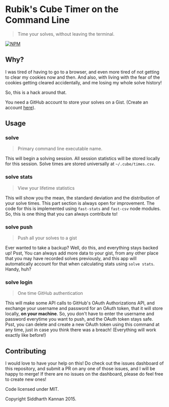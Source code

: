 # Rubik's Cube Timer on the Command Line

> Time your solves, without leaving the terminal.

[![NPM](https://nodei.co/npm/cli-cube-timer.png?downloads=true&downloadRank=true&stars=true)](https://nodei.co/npm/cli-cube-timer/)

## Why?

I was tired of having to go to a browser, and even more tired of not getting to clear
my cookies now and then. And also, with living with the fear of the cookies getting cleared
accidentally, and me losing my whole solve history!

So, this is a hack around that.

You need a GitHub account to store your solves on a Gist. 
(Create an account [here](http://github.com)).

## Usage

### solve

> Primary command line executable name.

This will begin a solving session. All session statistics will be stored locally for this session.
Solve times are stored universally at `~/.cube/times.csv`.

### solve stats

> View your lifetime statistics

This will show you the mean, the standard deviation and the distribution of your solve times.
This part section is always open for improvement. The code for this is implemented using 
`fast-stats` and `fast-csv` node modules. So, this is one thing that you can always contribute to!

### solve push

> Push all your solves to a gist

Ever wanted to take a backup? Well, do this, and everything stays backed up!
Psst, You can always add more data to your gist, from any other place that you may
have recorded solves previously, and this app will automatically account for that when
calculating stats using `solve stats`. Handy, huh?

### solve login

> One time GitHub authentication

This will make some API calls to GitHub's OAuth Authorizations API, and exchange your username and
password for an OAuth token, that it will store locally, **on your machine**. So, you don't have to enter
the username and password everytime you want to push, and the OAuth token stays safe.
Psst, you can delete and create a new OAuth token using this command at any time, just in case you think
there was a breach! (Everything will work exactly like before!)

## Contributing

I would love to have your help on this! Do check out the issues dashboard of this repository,
and submit a PR on any one of those issues, and I will be happy to merge! If there are no issues
on the dashboard, please do feel free to create new ones!

Code licensed under MIT.

Copyright Siddharth Kannan 2015.
